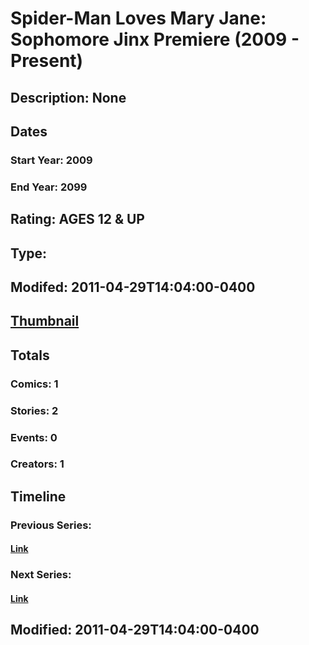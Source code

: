 # Spider-Man Loves Mary Jane: Sophomore Jinx Premiere (2009 - Present)
## Description: None
## Dates
### Start Year: 2009
### End Year: 2099
## Rating: AGES 12 & UP
## Type: 
## Modifed: 2011-04-29T14:04:00-0400
## [Thumbnail](http://i.annihil.us/u/prod/marvel/i/mg/a/20/4bb596c9957ac.jpg)
## Totals
### Comics: 1
### Stories: 2
### Events: 0
### Creators: 1
## Timeline
### Previous Series: 
#### [Link]()
### Next Series: 
#### [Link]()
## Modified: 2011-04-29T14:04:00-0400